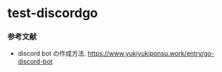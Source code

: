 # test-discordgo

### 参考文献
- discord bot の作成方法. 
https://www.yukiyukiponsu.work/entry/go-discord-bot
